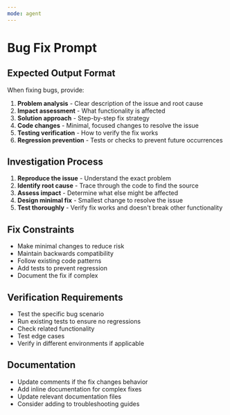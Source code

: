 ```yaml
---
mode: agent
---
```


# Bug Fix Prompt

## Expected Output Format

When fixing bugs, provide:

1. **Problem analysis** - Clear description of the issue and root cause
2. **Impact assessment** - What functionality is affected
3. **Solution approach** - Step-by-step fix strategy
4. **Code changes** - Minimal, focused changes to resolve the issue
5. **Testing verification** - How to verify the fix works
6. **Regression prevention** - Tests or checks to prevent future occurrences

## Investigation Process

1. **Reproduce the issue** - Understand the exact problem
2. **Identify root cause** - Trace through the code to find the source
3. **Assess impact** - Determine what else might be affected
4. **Design minimal fix** - Smallest change to resolve the issue
5. **Test thoroughly** - Verify fix works and doesn't break other functionality

## Fix Constraints

- Make minimal changes to reduce risk
- Maintain backwards compatibility
- Follow existing code patterns
- Add tests to prevent regression
- Document the fix if complex

## Verification Requirements

- Test the specific bug scenario
- Run existing tests to ensure no regressions
- Check related functionality
- Test edge cases
- Verify in different environments if applicable

## Documentation

- Update comments if the fix changes behavior
- Add inline documentation for complex fixes
- Update relevant documentation files
- Consider adding to troubleshooting guides
